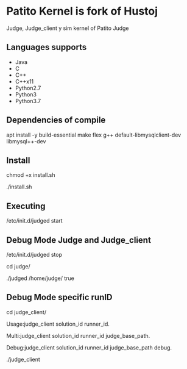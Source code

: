 # Patito Kernel is fork of Hustoj 
Judge, Judge_client y sim kernel of Patito Judge

## Languages supports  
- Java
- C
- C++
- C++x11
- Python2.7
- Python3
- Python3.7  

## Dependencies of compile

apt install -y build-essential make flex g++ default-libmysqlclient-dev libmysql++-dev 

## Install
chmod +x install.sh

./install.sh

## Executing 
/etc/init.d/judged start


## Debug Mode Judge and Judge_client
/etc/init.d/judged stop

cd judge/

./judged /home/judge/ true


## Debug Mode specific runID 
cd judge_client/

Usage:judge_client solution_id runner_id.

Multi:judge_client solution_id runner_id judge_base_path.

Debug:judge_client solution_id runner_id judge_base_path debug.

./judge_client







